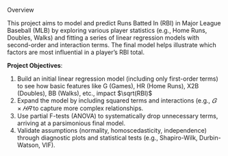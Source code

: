 Overview

This project aims to model and predict Runs Batted In (RBI) in Major League Baseball (MLB) by exploring various player statistics (e.g., Home Runs, Doubles, Walks) and fitting a series of linear regression models with second-order and interaction terms. The final model helps illustrate which factors are most influential in a player’s RBI total.

**Project Objectives**:
1. Build an initial linear regression model (including only first-order terms) to see how basic features like G (Games), HR (Home Runs), X2B (Doubles), BB (Walks), etc., impact $\sqrt(RBI)$
2. Expand the model by including squared terms and interactions (e.g., $𝐺×𝐻𝑅$ to capture more complex relationships.
3. Use partial F-tests (ANOVA) to systematically drop unnecessary terms, arriving at a parsimonious final model.
4. Validate assumptions (normality, homoscedasticity, independence) through diagnostic plots and statistical tests (e.g., Shapiro-Wilk, Durbin-Watson, VIF).
